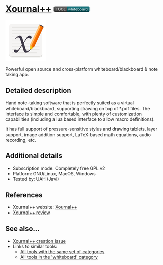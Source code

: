 # [Xournal++](https://github.com/xournalpp/xournalpp)  [<img src="images/whiteboard.png" align="bottom">](https://github.com/e-CLOSE/Toolbox/issues?q=label%3A01_TOOL+label%3Awhiteboard)

![Xournal++ Logo](images/xournal++.png)

Powerful open source and cross-platform whiteboard/blackboard & note taking app.


## Detailed description

Hand note-taking software that is perfectly suited as a virtual
whiteboard/blackboard, supporting drawing on top of \*.pdf files. The
interface is simple and comfortable, with plenty of
customization capabilities (including a lua based interface to allow
macro definitions).

It has full support of pressure-sensitive stylus and drawing tablets,
layer support, image addition support, LaTeX-based math equations,
audio recording, etc.


## Additional details

- Subscription mode: Completely free GPL v2
- Platform: GNU/Linux, MacOS, Windows
- Tested by: UAH (Javi)


## References

- Xournal++ website: [Xournal++](https://xournalpp.github.io/)
- [Xournal++ review](https://www.youtube.com/watch?v=W_frC1uaa6U)


## See also...

- [Xournal++ creation issue](https://github.com/e-CLOSE/Toolbox/issues/70)
- Links to similar tools:
  - [All tools with the same set of categories](https://github.com/e-CLOSE/Toolbox/issues?q=label%3A01_TOOL+label%3Awhiteboard)
  - [All tools in the 'whiteboard' category](https://github.com/e-CLOSE/Toolbox/issues?q=label%3A01_TOOL+label%3Awhiteboard)
